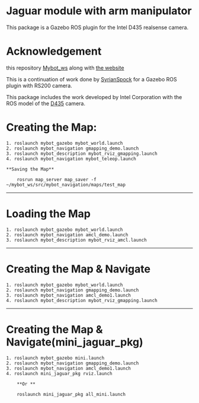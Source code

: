 

# Jaguar module with arm manipulator 

This package is a Gazebo ROS plugin for the Intel D435 realsense camera.
 
# Acknowledgement

this repository  [Mybot_ws](https://github.com/richardw05/mybot_ws) along with [the website](https://moorerobots.com/) 

This is a continuation of work done by [SyrianSpock](https://github.com/SyrianSpock) for a Gazebo ROS plugin with RS200 camera.

This package includes the work developed by Intel Corporation with the ROS model of the [D435](https://github.com/intel-ros/realsense) camera.


# Creating the Map:

	1. roslaunch mybot_gazebo mybot_world.launch
	2. roslaunch mybot_navigation gmapping_demo.launch
	3. roslaunch mybot_description mybot_rviz_gmapping.launch
	4. roslaunch mybot_navigation mybot_teleop.launch

	**Saving the Map**

		rosrun map_server map_saver -f ~/mybot_ws/src/mybot_navigation/maps/test_map
---
# Loading the Map

	1. roslaunch mybot_gazebo mybot_world.launch
	2. roslaunch mybot_navigation amcl_demo.launch
	3. roslaunch mybot_description mybot_rviz_amcl.launch

---

# Creating the Map & Navigate

	1. roslaunch mybot_gazebo mybot_world.launch
	2. roslaunch mybot_navigation gmapping_demo.launch
	3. roslaunch mybot_navigation amcl_demo1.launch
	4. roslaunch mybot_description mybot_rviz_gmapping.launch

---
# Creating the Map & Navigate(mini_jaguar_pkg)

	1. roslaunch mybot_gazebo mini.launch
	2. roslaunch mybot_navigation gmapping_demo.launch
	3. roslaunch mybot_navigation amcl_demo1.launch
	4. roslaunch mini_jaguar_pkg rviz.launch 

		**Or **
		
		roslaunch mini_jaguar_pkg all_mini.launch